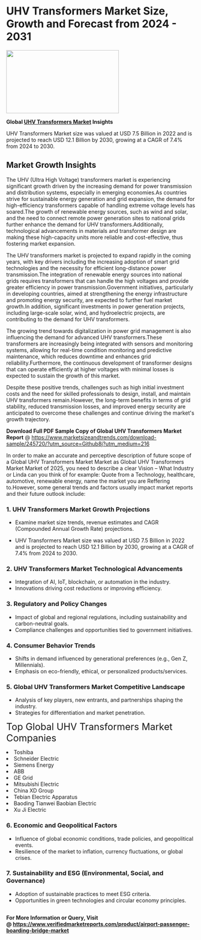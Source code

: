<H1>UHV Transformers Market Size, Growth and Forecast from 2024 - 2031</H1><img class="aligncenter size-medium wp-image-584254" src="https://thirdeyenews.in/wp-content/uploads/2024/09/Global-Market-Research-300x168.jpeg" alt="" width="300" height="168" /><p><strong>Global&nbsp;<a href="https://www.marketsizeandtrends.com/download-sample/245720/?utm_source=Github8j?utm_medium=216">UHV Transformers Market</a> Insights</strong></p><p>UHV Transformers Market size was valued at USD 7.5 Billion in 2022 and is projected to reach USD 12.1 Billion by 2030, growing at a CAGR of 7.4% from 2024 to 2030.</p><p><h2>Market Growth Insights</h2> <p>The UHV (Ultra High Voltage) transformers market is experiencing significant growth driven by the increasing demand for power transmission and distribution systems, especially in emerging economies.As countries strive for sustainable energy generation and grid expansion, the demand for high-efficiency transformers capable of handling extreme voltage levels has soared.The growth of renewable energy sources, such as wind and solar, and the need to connect remote power generation sites to national grids further enhance the demand for UHV transformers.Additionally, technological advancements in materials and transformer design are making these high-capacity units more reliable and cost-effective, thus fostering market expansion.</p> <p>The UHV transformers market is projected to expand rapidly in the coming years, with key drivers including the increasing adoption of smart grid technologies and the necessity for efficient long-distance power transmission.The integration of renewable energy sources into national grids requires transformers that can handle the high voltages and provide greater efficiency in power transmission.Government initiatives, particularly in developing countries, aimed at strengthening the energy infrastructure and promoting energy security, are expected to further fuel market growth.In addition, significant investments in power generation projects, including large-scale solar, wind, and hydroelectric projects, are contributing to the demand for UHV transformers.</p> <p>The growing trend towards digitalization in power grid management is also influencing the demand for advanced UHV transformers.These transformers are increasingly being integrated with sensors and monitoring systems, allowing for real-time condition monitoring and predictive maintenance, which reduces downtime and enhances grid reliability.Furthermore, the continuous development of transformer designs that can operate efficiently at higher voltages with minimal losses is expected to sustain the growth of this market.</p> <p>Despite these positive trends, challenges such as high initial investment costs and the need for skilled professionals to design, install, and maintain UHV transformers remain.However, the long-term benefits in terms of grid stability, reduced transmission losses, and improved energy security are anticipated to overcome these challenges and continue driving the market's growth trajectory.</p> <p><span class=""><strong>Download Full PDF Sample Copy of Global UHV Transformers Market Report</strong> @ <a href="https://www.marketsizeandtrends.com/download-sample/245720/?utm_source=Github8j?utm_medium=216" target="_blank">https://www.marketsizeandtrends.com/download-sample/245720/?utm_source=Github8j?utm_medium=216</a></span></p><p>In order to make an accurate and perceptive description of future scope of a Global&nbsp;UHV Transformers Market Market as Global&nbsp;UHV Transformers Market Market of 2025, you need to describe a clear Vision &ndash; What Industry or Linda can you think of for example: Quote from a Technology, healthcare, automotive, renewable energy, name the market you are Reffering to.However, some general trends and factors usually impact market reports and their future outlook include:</p><h3>1.&nbsp;<strong>UHV Transformers Market Growth Projections</strong></h3><ul><li>Examine market size trends, revenue estimates and CAGR (Compounded Annual Growth Rate) projections.</li><li><p>UHV Transformers Market size was valued at USD 7.5 Billion in 2022 and is projected to reach USD 12.1 Billion by 2030, growing at a CAGR of 7.4% from 2024 to 2030.</p></li></ul><h3>2.&nbsp;<strong>UHV Transformers Market Technological Advancements</strong></h3><ul><li>Integration of AI, IoT, blockchain, or automation in the industry.</li><li>Innovations driving cost reductions or improving efficiency.</li></ul><h3>3.&nbsp;<strong>Regulatory and Policy Changes</strong></h3><ul><li>Impact of global and regional regulations, including sustainability and carbon-neutral goals.</li><li>Compliance challenges and opportunities tied to government initiatives.</li></ul><h3>4.&nbsp;<strong>Consumer Behavior Trends</strong></h3><ul><li>Shifts in demand influenced by generational preferences (e.g., Gen Z, Millennials).</li><li>Emphasis on eco-friendly, ethical, or personalized products/services.</li></ul><h3>5.&nbsp;<strong>Global UHV Transformers Market Competitive Landscape</strong></h3><ul><li>Analysis of key players, new entrants, and partnerships shaping the industry.</li><li>Strategies for differentiation and market penetration.</li></ul><p data-pm-slice="1 1 []"><span style="color: inherit; font-family: inherit; font-size: 25px;">Top Global UHV Transformers Market Companies</span></p><div class="" data-test-id=""><p><li>Toshiba</li><li> Schneider Electric</li><li> Siemens Energy</li><li> ABB</li><li> GE Grid</li><li> Mitsubishi Electric</li><li> China XD Group</li><li> Tebian Electric Apparatus</li><li> Baoding Tianwei Baobian Electric</li><li> Xu Ji Electric</li></p></div><h3>6.&nbsp;<strong>Economic and Geopolitical Factors</strong></h3><ul><li>Influence of global economic conditions, trade policies, and geopolitical events.</li><li>Resilience of the market to inflation, currency fluctuations, or global crises.</li></ul><h3>7.&nbsp;<strong>Sustainability and ESG (Environmental, Social, and Governance)</strong></h3><ul><li>Adoption of sustainable practices to meet ESG criteria.</li><li>Opportunities in green technologies and circular economy principles.</li></ul><h2><strong style="font-size: 14px;">For More Information or Query, Visit @&nbsp;</strong><a style="background-color: #ffffff; font-size: 14px;" href="https://www.marketsizeandtrends.com/report/uhv-transformers-market/" target="_blank">https://www.verifiedmarketreports.com/product/airport-passenger-boarding-bridge-market</a></h2>